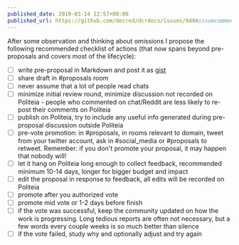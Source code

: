 ```yaml
---
published_date: 2019-03-14 12:57+00:00
published_url: https://github.com/decred/dcrdocs/issues/848#issuecomment-471795670
---
```


After some observation and thinking about omissions I propose the following recommended checklist of actions (that now spans beyond pre-proposals and covers most of the lifecycle):

- [ ] write pre-proposal in Markdown and post it as [gist](https://gist.github.com/)
- [ ] share draft in #proposals room
- [ ] never assume that a lot of people read chats
- [ ] minimize initial review round, minimize discussion not recorded on Politeia - people who commented on chat/Reddit are less likely to re-post their comments on Politeia
- [ ] publish on Politeia, try to include any useful info generated during pre-proposal discussion outside Politeia
- [ ] pre-vote promotion: in #proposals, in rooms relevant to domain, tweet from your twitter account, ask in #social_media or #proposals to retweet. Remember: if you don't promote your proposal, it may happen that nobody will!
- [ ] let it hang on Politeia long enough to collect feedback, recommended minimum 10-14 days, longer for bigger budget and impact
- [ ] edit the proposal in response to feedback, all edits will be recorded on Politeia
- [ ] promote after you authorized vote
- [ ] promote mid vote or 1-2 days before finish
- [ ] if the vote was successful, keep the community updated on how the work is progressing. Long tedious reports are often not necessary, but a few words every couple weeks is so much better than silence
- [ ] if the vote failed, study why and optionally adjust and try again
